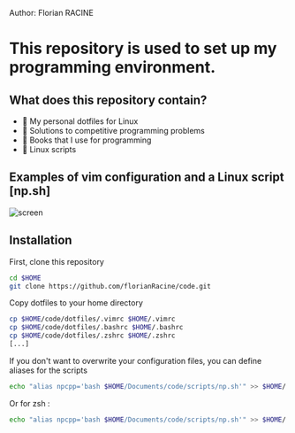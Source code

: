 Author: Florian RACINE

<h1>This repository is used to set up my programming environment.</h1>

<h2>What does this repository contain?</h2>

* 🤝 My personal dotfiles for Linux
* 🔭 Solutions to competitive programming problems
* 🌱 Books that I use for programming
* 👨‍ Linux scripts

<h2>Examples of vim configuration and a Linux script [np.sh]</h2>

![screen](https://user-images.githubusercontent.com/103432737/208796533-9dd1bc64-7b14-4e88-ab97-5739bfa412f9.png)

<h2>Installation</h2>
First, clone this repository

```bash
cd $HOME
git clone https://github.com/florianRacine/code.git
```

Copy dotfiles to your home directory

```bash
cp $HOME/code/dotfiles/.vimrc $HOME/.vimrc
cp $HOME/code/dotfiles/.bashrc $HOME/.bashrc
cp $HOME/code/dotfiles/.zshrc $HOME/.zshrc
[...]
```

If you don't want to overwrite your configuration files, you can define aliases for the scripts

```bash
echo "alias npcpp='bash $HOME/Documents/code/scripts/np.sh'" >> $HOME/.bashrc
```
Or for zsh :

```bash
echo "alias npcpp='bash $HOME/Documents/code/scripts/np.sh'" >> $HOME/.zshrc
```
